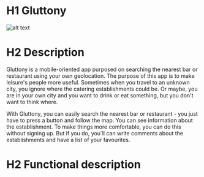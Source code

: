 # H1 Gluttony

![alt text](https://github.com/crispine/skylab-bootcamp-202004/blob/gluttony-develop/staff/cristina-gutierrez/gluttony/gluttony-app/assets/images/logo-color-version-png.png)


# H2 Description

Gluttony is a mobile-oriented app purposed on searching the nearest bar or restaurant using your own geolocation. The purpose of this app is to make leisure's people more useful. Sometimes when you travel to an unknown city, you ignore where the catering establishments could be. Or maybe, you are in your own city and you want to drink or eat something, but you don't want to think where.

With Gluttony, you can easily search the nearest bar or restaurant - you just have to press a button and follow the map. You can see information about the establishment. To make things more comfortable, you can do this without signing up. But if you do, you`ll can write comments about the establishments and have a list of your favourites.


# H2 Functional description